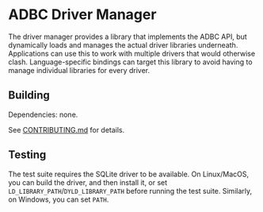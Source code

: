 <!---
  Licensed to the Apache Software Foundation (ASF) under one
  or more contributor license agreements.  See the NOTICE file
  distributed with this work for additional information
  regarding copyright ownership.  The ASF licenses this file
  to you under the Apache License, Version 2.0 (the
  "License"); you may not use this file except in compliance
  with the License.  You may obtain a copy of the License at

    http://www.apache.org/licenses/LICENSE-2.0

  Unless required by applicable law or agreed to in writing,
  software distributed under the License is distributed on an
  "AS IS" BASIS, WITHOUT WARRANTIES OR CONDITIONS OF ANY
  KIND, either express or implied.  See the License for the
  specific language governing permissions and limitations
  under the License.
-->

# ADBC Driver Manager

The driver manager provides a library that implements the ADBC API,
but dynamically loads and manages the actual driver libraries
underneath.  Applications can use this to work with multiple drivers
that would otherwise clash.  Language-specific bindings can target
this library to avoid having to manage individual libraries for every
driver.

## Building

Dependencies: none.

See [CONTRIBUTING.md](../../CONTRIBUTING.md) for details.

## Testing

The test suite requires the SQLite driver to be available.  On
Linux/MacOS, you can build the driver, and then install it, or set
`LD_LIBRARY_PATH`/`DYLD_LIBRARY_PATH` before running the test suite.
Similarly, on Windows, you can set `PATH`.
